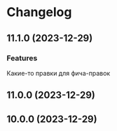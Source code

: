 # Changelog

## 11.1.0 (2023-12-29)

### Features
Какие-то правки для фича-правок

## 11.0.0 (2023-12-29)

## 10.0.0 (2023-12-29)
